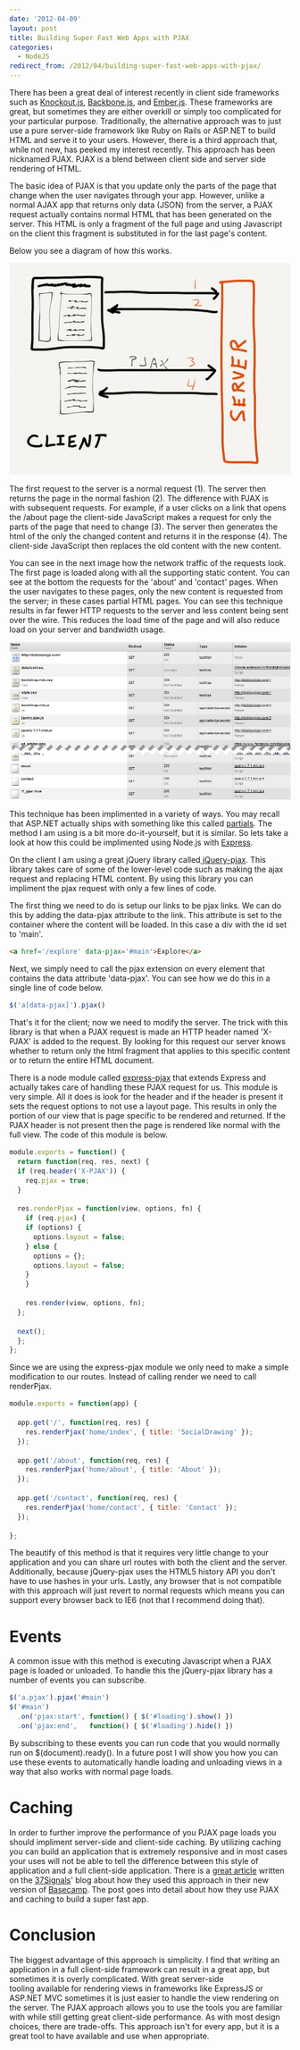 ```yaml
---
date: '2012-04-09'
layout: post
title: Building Super Fast Web Apps with PJAX
categories:
  - NodeJS
redirect_from: /2012/04/building-super-fast-web-apps-with-pjax/
---
```


There has been a great deal of interest recently in client side frameworks such as [Knockout.js](http://knockoutjs.com/), [Backbone.js](http://documentcloud.github.com/backbone/), and [Ember.js](http://emberjs.com/). These frameworks are great, but sometimes they are either overkill or simply too complicated for your particular purpose. Traditionally, the alternative approach was to just use a pure server-side framework like Ruby on Rails or ASP.NET to build HTML and serve it to your users. However, there is a third approach that, while not new, has peeked my interest recently. This approach has been nicknamed PJAX. PJAX is a blend between client side and server side rendering of HTML.

The basic idea of PJAX is that you update only the parts of the page that change when the user navigates through your app. However, unlike a normal AJAX app that returns only data (JSON) from the server, a PJAX request actually contains normal HTML that has been generated on the server. This HTML is only a fragment of the full page and using Javascript on the client this fragment is substituted in for the last page's content.

Below you see a diagram of how this works.

[![](/images/2012/04/pjax-requests.jpg)](/images/2012/04/pjax-requests.jpg)

The first request to the server is a normal request (1). The server then returns the page in the normal fashion (2). The difference with PJAX is with subsequent requests. For example, if a user clicks on a link that opens the /about page the client-side JavaScript makes a request for only the parts of the page that need to change (3). The server then generates the html of the only the changed content and returns it in the response (4). The client-side JavaScript then replaces the old content with the new content.

You can see in the next image how the network traffic of the requests look. The first page is loaded along with all the supporting static content. You can see at the bottom the requests for the 'about' and 'contact' pages. When the user navigates to these pages, only the new content is requested from the server; in these cases partial HTML pages. You can see this technique results in far fewer HTTP requests to the server and less content being sent over the wire. This reduces the load time of the page and will also reduce load on your server and bandwidth usage.

![](/images/2012/04/pjaxrequests.png)

This technique has been implimented in a variety of ways. You may recall that ASP.NET actually ships with something like this called [partials](http://www.asp.net/web-forms/tutorials/aspnet-ajax/understanding-partial-page-updates-with-asp-net-ajax). The method I am using is a bit more do-it-yourself, but it is similar. So lets take a look at how this could be implimented using Node.js with [Express](http://expressjs.com/).

On the client I am using a great jQuery library called[ jQuery-pjax](https://github.com/defunkt/jquery-pjax). This library takes care of some of the lower-level code such as making the ajax request and replacing HTML content. By using this library you can impliment the pjax request with only a few lines of code.

The first thing we need to do is setup our links to be pjax links. We can do this by adding the data-pjax attribute to the link. This attribute is set to the container where the content will be loaded. In this case a div with the id set to 'main'.

```html
<a href='/explore' data-pjax='#main'>Explore</a>
```

Next, we simply need to call the pjax extension on every element that contains the data attribute 'data-pjax'. You can see how we do this in a single line of code below.

```js
$('a[data-pjax]').pjax()
```

That's it for the client; now we need to modify the server. The trick with this library is that when a PJAX request is made an HTTP header named 'X-PJAX' is added to the request. By looking for this request our server knows whether to return only the html fragment that applies to this specific content or to return the entire HTML document.

There is a node module called [express-pjax](https://github.com/dakatsuka/express-pjax) that extends Express and actually takes care of handling these PJAX request for us. This module is very simple. All it does is look for the header and if the header is present it sets the request options to not use a layout page. This results in only the portion of our view that is page specific to be rendered and returned. If the PJAX header is not present then the page is rendered like normal with the full view. The code of this module is below.

```js
module.exports = function() {
  return function(req, res, next) {
  if (req.header('X-PJAX')) {
    req.pjax = true;
  }

  res.renderPjax = function(view, options, fn) {
    if (req.pjax) {
    if (options) {
      options.layout = false;
    } else {
      options = {};
      options.layout = false;
    }
    }

    res.render(view, options, fn);
  };

  next();
  };
};
```

Since we are using the express-pjax module we only need to make a simple modification to our routes. Instead of calling render we need to call renderPjax.

```js
module.exports = function(app) {

  app.get('/', function(req, res) {
    res.renderPjax('home/index', { title: 'SocialDrawing' });
  });

  app.get('/about', function(req, res) {
    res.renderPjax('home/about', { title: 'About' });
  });

  app.get('/contact', function(req, res) {
    res.renderPjax('home/contact', { title: 'Contact' });
  });

};
```

The beautify of this method is that it requires very little change to your application and you can share url routes with both the client and the server. Additionally, because jQuery-pjax uses the HTML5 history API you don't have to use hashes in your urls. Lastly, any browser that is not compatible with this approach will just revert to normal requests which means you can support every browser back to IE6 (not that I recommend doing that).

# Events
A common issue with this method is executing Javascript when a PJAX page is loaded or unloaded. To handle this the jQuery-pjax library has a number of events you can subscribe.

```js
$('a.pjax').pjax('#main')
$('#main')
  .on('pjax:start', function() { $('#loading').show() })
  .on('pjax:end',   function() { $('#loading').hide() })
```

By subscribing to these events you can run code that you would normally run on $(document).ready(). In a future post I will show you how you can use these events to automatically handle loading and unloading views in a way that also works with normal page loads.

# Caching
In order to further improve the performance of you PJAX page loads you should impliment server-side and client-side caching. By utilizing caching you can build an application that is extremely responsive and in most cases your uses will not be able to tell the difference between this style of application and a full client-side application. There is a [great article](http://37signals.com/svn/posts/3112-how-basecamp-next-got-to-be-so-damn-fast-without-using-much-client-side-ui) written on the [37Signals](http://37signals.com/)' blog about how they used this approach in their new version of [Basecamp](http://basecamp.com). The post goes into detail about how they use PJAX and caching to build a super fast app.

# Conclusion
The biggest advantage of this approach is simplicity. I find that writing an application in a full client-side framework can result in a great app, but sometimes it is overly complicated. With great server-side tooling available for rendering views in frameworks like ExpressJS or ASP.NET MVC sometimes it is just easier to handle the view rendering on the server. The PJAX approach allows you to use the tools you are familiar with while still getting great client-side performance. As with most design choices, there are trade-offs. This approach isn't for every app, but it is a great tool to have available and use when appropriate.

